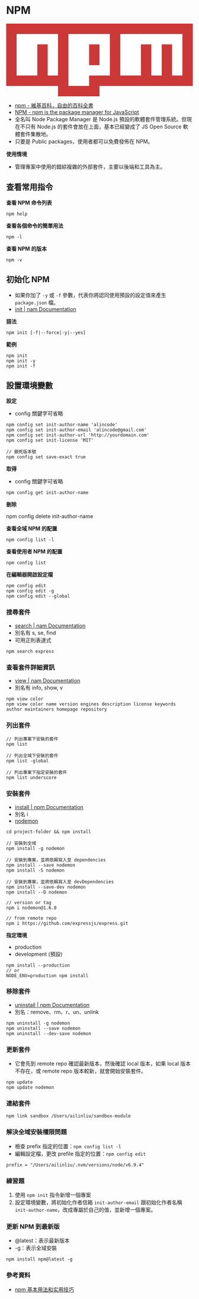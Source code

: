 # NPM

<svg viewBox="0 0 18 7">
	<path fill="#CB3837" d="M0,0v6h5v1h4v-1h9v-6"></path>
	<path fill="#FFF" d="M1,1v4h2v-3h1v3h1v-4h1v5h2v-4h1v2h-1v1h2v-4h1v4h2v-3h1v3h1v-3h1v3h1v-4"></path>
</svg>

* [npm - 維基百科，自由的百科全書](https://zh.wikipedia.org/wiki/Npm)
* [NPM - npm is the package manager for JavaScript ](https://www.npmjs.com/)
* 全名叫 Node Package Manager 是 Node.js 預設的軟體套件管理系統。但現在不只有 Node.js 的套件會放在上面，基本已經變成了 JS Open Source 軟體套件集散地。
* 只要是 Public packages，使用者都可以免費發佈在 NPM。

**使用情境**

* 管理專案中使用的錯綜複雜的外部套件，主要以後端和工具為主。

## 查看常用指令

**查看 NPM 命令列表**

```
npm help
```

**查看各個命令的簡單用法**

```
npm -l
```
**查看 NPM 的版本**

```
npm -v
```

## 初始化 NPM

* 如果你加了 `-y` 或 `-f` 參數，代表你將認同使用預設的設定值來產生 `package.json` 檔。
* [init | nam Documentation](https://docs.npmjs.com/cli/init)

**語法**

```
npm init [-f|--force|-y|--yes]
```

**範例**

```
npm init
npm init -y
npm init -f
```

## 設置環境變數

**設定**

* config 關鍵字可省略

```
npm config set init-author-name 'alincode'
npm config set init-author-email 'alincode@gmail.com'
npm config set init-author-url 'http://yourdomain.com'
npm config set init-license 'MIT'

// 鎖死版本號
npm config set save-exact true
```

**取得**

* config 關鍵字可省略

```
npm config get init-author-name
```

**刪除**

npm config delete init-author-name

**查看全域 NPM 的配置**

```
npm config list -l
```

**查看使用者 NPM 的配置**

```
npm config list
```

**在編輯器開啟設定檔**

```
npm config edit
npm config edit -g
npm config edit --global
```

### 搜尋套件

<!--當你一開始不知道有什麼套件可以使用時，可以直接下命令搜尋，接著...-->

* [search | nam Documentation](https://docs.npmjs.com/cli/search)
* 別名有 s, se, find
* 可用正則表達式

```
npm search express
```

### 查看套件詳細資訊

 * [view | nam Documentation](https://docs.npmjs.com/cli/view)
 * 別名有 info, show, v

```
npm view color
npm view color name version engines description license keywords author maintainers homepage repository
```

### 列出套件

```
// 列出專案下安裝的套件
npm list

// 列出全域下安裝的套件
npm list -global

// 列出專案下指定安裝的套件
npm list underscore
```

### 安裝套件

* [install | npm Documentation](https://docs.npmjs.com/cli/install)
* 別名 i
* [nodemon](https://nodemon.io/)

```
cd project-folder && npm install

// 安裝到全域
npm install -g nodemon

// 安裝到專案，並將依賴寫入至 dependencies
npm install --save nodemon
npm install -S nodemon

// 安裝到專案，並將依賴寫入至 devDependencies
npm install --save-dev nodemon
npm install --D nodemon

// version or tag
npm i nodemon@1.6.0

// from remote repo
npm i https://github.com/expressjs/express.git
```

**指定環境**

* production
* development (預設)

```
npm install --production
// or
NODE_ENV=production npm install
```

### 移除套件

* [uninstall | npm Documentation](https://docs.npmjs.com/cli/uninstall)
* 別名：remove、rm、r、un、unlink

```
npm uninstall -g nodemon
npm uninstall --save nodemon
npm uninstall --dev-save nodemon
```

### 更新套件

* 它會先到 remote repo 確認最新版本，然後確認 local 版本，如果 local 版本不存在，或 remote repo 版本較新，就會開始安裝套件。

```
npm update
npm update nodemon
```

### 連結套件

<!--使用在安裝放在 local 的套件 -->

```
npm link sandbox /Users/ailinliu/sandbox-module
```

### 解決全域安裝權限問題

* 檢查 prefix 指定的位置：`npm config list -l`
* 編輯設定檔，更改 prefile 指定的位置：`npm config edit`

```
prefix = "/Users/ailinliu/.nvm/versions/node/v6.9.4"
```

### 練習題

1. 使用 `npm init` 指令新增一個專案
1. 設定環境變數，將初始化作者信箱 `init-author-email` 跟初始化作者名稱 `init-author-name`，改成專屬於自己的值，並新增一個專案。

### 更新 NPM 到最新版

* @latest：表示最新​​版本
* -g：表示全域安裝

```
npm install npm@latest -g
```

### 參考資料

* [npm 基本用法和实用技巧](https://github.com/theicebear/npm-basic-usage)


<!-- 還可以再新增一在發佈 npm 的教材 -->
